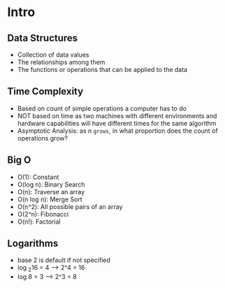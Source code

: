 # Intro

## Data Structures

- Collection of data values
- The relationships among them
- The functions or operations that can be applied to the data

## Time Complexity

- Based on count of simple operations a computer has to do
- NOT based on time as two machines with different environments and hardware capabilities will have
  different times for the same algorithm
- Asymptotic Analysis: as n `grows`, in what proportion does the count of operations grow?

## Big O

- O(1): Constant
- O(log n): Binary Search
- O(n): Traverse an array
- O(n log n): Merge Sort
- O(n^2): All possible pairs of an array
- O(2^n): Fibonacci
- O(n!): Factorial

## Logarithms

- base 2 is default if not specified
- log <sub>2</sub>16 = 4 --> 2^4 = 16
- log 8 = 3 --> 2^3 = 8
